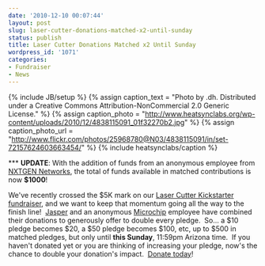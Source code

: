 ```yaml
---
date: '2010-12-10 00:07:44'
layout: post
slug: laser-cutter-donations-matched-x2-until-sunday
status: publish
title: Laser Cutter Donations Matched x2 Until Sunday
wordpress_id: '1071'
categories:
- Fundraiser
- News
---
```


{% include JB/setup %}
{% assign caption_text = "Photo by .dh.  Distributed under a Creative Commons Attribution-NonCommercial 2.0 Generic License." %}
{% assign caption_photo = "http://www.heatsynclabs.org/wp-content/uploads/2010/12/4838115091_01f32270b2.jpg" %}
{% assign caption_photo_url = "http://www.flickr.com/photos/25968780@N03/4838115091/in/set-72157624603663454/" %}
{% include heatsynclabs/caption %}

*** **UPDATE**: With the addition of funds from an anonymous employee from [NXTGEN Networks](http://nxtgennetworks.com/), the total of funds available in matched contributions is now **$1000**!

We've recently crossed the $5K mark on our [Laser Cutter Kickstarter fundraiser](http://www.kickstarter.com/projects/heatsynclabs/laser-cutter-for-phoenix-area-makers), and we want to keep that momentum going all the way to the finish line!  [Jasper](https://twitter.com/nebarnix) and an anonymous [Microchip](http://www.microchip.com/) employee have combined their donations to generously  offer to double every pledge.  So... a $10 pledge becomes $20, a $50 pledge  becomes $100, etc, up to $500 in matched pledges, but only until **this Sunday**, 11:59pm Arizona time.  If you haven't donated yet or  you are thinking of increasing your pledge, now's the chance to double your donation's impact.  [Donate today](http://www.kickstarter.com/projects/heatsynclabs/laser-cutter-for-phoenix-area-makers)!
